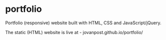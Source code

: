 # portfolio

Portfolio (responsive) website built with HTML, CSS and JavaScript/jQuery.

The static (HTML) website is live at - jovanpost.github.io/portfolio/
